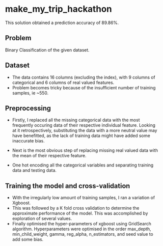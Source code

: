 # make_my_trip_hackathon

This solution obtained a prediction accuracy of 89.86%. 

## Problem

Binary Classification of the given dataset. 


## Dataset

- The data contains 16 columns (excluding the index), with 9 columns of categorical and 6 columns of real valued features. 
- Problem becomes tricky because of the insufficient number of training samples, ie ~550.

## Preprocessing

- Firstly, I replaced all the missing categorical data with the most frequently occuring data of their respective individual feature. Looking at it retrospectively, substituting the data with a more neutral value may have benefitted, as the lack of training data might have added some inaccurate bias. 

- Next is the most obvious step of replacing missing real valued data with the mean of their respective feature.

- One hot encoding all the categorical variables and separating training data and testing data.

## Training the model and cross-validation

- With the irregularly low amount of training samples, I ran a variation of Xgboost. 
- This was followed by a K fold cross validation to determine the approximate performance of the model. This was accomplished by exploration of several values. 
- Finally optimised the hyper-parameters of xgboost using GridSearch algorithm. Hyperparameters were optimised in the order max_depth, min_child_weight, gamma, reg_alpha, n_estimators, and seed value to add some bias.





